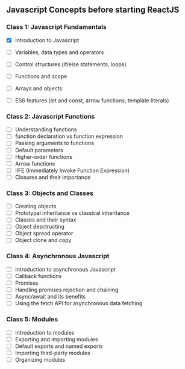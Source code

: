 ## Javascript Concepts before starting ReactJS

### Class 1: Javascript Fundamentals
- [x] Introduction to Javascript
- [ ] Variables, data types and operators
- [ ] Control structures (if/else statements, loops)
- [ ] Functions and scope
- [ ] Arrays and objects
- [ ] ES6 features (let and const, arrow functions, template literals)


### Class 2: Javascript Functions
- [ ] Understanding functions 
- [ ] function declaration vs function expression
- [ ] Passing arguments to functions
- [ ] Default parameters
- [ ] Higher-order functions
- [ ] Arrow functions
- [ ] IIFE (Immediately Invoke Function Expression)
- [ ] Closures and their importance

### Class 3: Objects and Classes
- [ ] Creating objects 
- [ ] Prototypal inheritance vs classical inheritance
- [ ] Classes and their syntax
- [ ] Object desctructing
- [ ] Object spread operator
- [ ] Object clone and copy

### Class 4: Asynchronous Javascript
- [ ] Introduction to asynchronous Javascript
- [ ] Callback functions
- [ ] Promises
- [ ] Handling promises rejection and chaining
- [ ] Async/await and its benefits
- [ ] Using the fetch API for asynchronous data fetching

### Class 5: Modules
- [ ] Introduction to modules
- [ ] Exporting and importing modules
- [ ] Default exports and named exports
- [ ] Importing third-party modules
- [ ] Organizing modules
